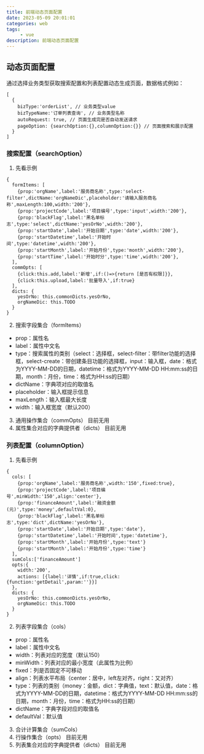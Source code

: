 ```yaml
---
title: 前端动态页面配置
date: 2023-05-09 20:01:01
categories: web
tags:
     - vue
description: 前端动态页面配置
---
```


## 动态页面配置
通过选择业务类型获取搜索配置和列表配置动态生成页面，数据格式例如：
```
[
  {
    bizType:'orderList', // 业务类型value
    bizTypeName:'订单列表查询', // 业务类型名称
    autoRequest: true, // 页面生成完是否自动发送请求
    pageOption: {searchOption:{},columnOption:{}} // 页面搜索和展示配置
  }
]
```

### 搜索配置（searchOption）
1. 先看示例
```
{
  formItems: [
    {prop:'orgName',label:'服务商名称',type:'select-filter',dictName:'orgNameDic',placeholder:'请输入服务商名称',maxLength:100,width:'200'},
    {prop:'projectCode',label:'项目编号',type:'input',width:'200'},
    {prop:'blackFlag',label:'黑名单标志',type:'select',dictName:'yesOrNo',width:'200'},
    {prop:'startDate',label:'开始日期',type:'date',width:'200'},
    {prop:'startDatetime',label:'开始时间',type:'datetime',width:'200'},
    {prop:'startMonth',label:'开始月份',type:'month',width:'200'},
    {prop:'startTime',label:'开始时分',type:'time',width:'200'},
  ],
  commOpts: [
    {click:this.add,label:'新增',if:()=>{return [是否有权限]}},
    {click:this.upload,label:'批量导入',if:true}
  ],
  dicts: {
    yesOrNo: this.commonDicts.yesOrNo,
    orgNameDic: this.TODO
  }
}
```
2. 搜索字段集合（formItems）
- prop：属性名
- label：属性中文名
- type：搜索属性的类别（select：选择框，select-filter：带filter功能的选择框，select-create：带创建条目功能的选择框，input：输入框，date：格式为YYYY-MM-DD的日期，datetime：格式为YYYY-MM-DD HH:mm:ss的日期，month：月份，time：格式为HH:ss的日期）
- dictName：字典项对应的取值名
- placeholder：输入框提示信息
- maxLength：输入框最大长度
- width：输入框宽度（默认200）
3. 通用操作集合（commOpts）
目前无用
4. 属性集合对应的字典提供者（dicts）
目前无用

### 列表配置（columnOption）
1. 先看示例
```
{
  cols: [
    {prop:'orgName',label:'服务商名称',width:'150',fixed:true},
    {prop:'projectCode',label:'项目编号',minWidth:'150',align:'center'},
    {prop:'financeAmount',label:'融资金额(元)',type:'money',defaultVal:0},
    {prop:'blackFlag',label:'黑名单标志',type:'dict',dictName:'yesOrNo'},
    {prop:'startDate',label:'开始日期',type:'date'},
    {prop:'startDatetime',label:'开始时间',type:'datetime'},
    {prop:'startMonth',label:'开始月份',type:'text'}
    {prop:'startMonth',label:'开始月份',type:'time'}
  ],
  sumCols:['financeAmount']
  opts:{
    width:'200',
    actions: [{label:'详情',if:true,click:{function:'getDetail',param:''}}]
  },
  dicts: {
    yesOrNo: this.commonDicts.yesOrNo,
    orgNameDic: this.TODO
  }
}
```
2. 列表字段集合（cols）
- prop：属性名
- label：属性中文名
- width：列表对应的宽度（默认150）
- minWidth：列表对应的最小宽度（此属性为比例）
- fixed：列是否固定不可移动
- align：列表水平布局（center：居中，left左对齐，right：又对齐）
- type：列表的类别（money：金额，dict：字典值，text：默认值，date：格式为YYYY-MM-DD的日期，datetime：格式为YYYY-MM-DD HH:mm:ss的日期，month：月份，time：格式为HH:ss的日期）
- dictName：字典字段对应的取值名
- defaultVal：默认值
3. 合计计算集合（sumCols）
4. 行操作集合（opts）
目前无用
5. 列表集合对应的字典提供者（dicts）
目前无用






